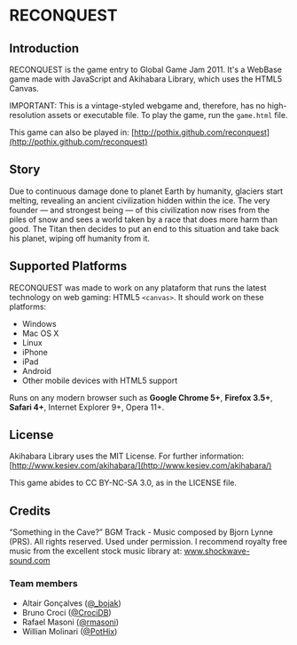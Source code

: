 # RECONQUEST

## Introduction

RECONQUEST is the game entry to Global Game Jam 2011.
It's a WebBase game made with JavaScript and Akihabara Library,
which uses the HTML5 Canvas.

IMPORTANT: This is a vintage-styled webgame and, therefore, has no
high-resolution assets or executable file. To play the game, run
the `game.html` file.

This game can also be played in:
[http://pothix.github.com/reconquest](http://pothix.github.com/reconquest)


## Story

Due to continuous damage done to planet Earth by humanity, glaciers
start melting, revealing an ancient civilization hidden within the
ice. The very founder — and strongest being — of this civilization
now rises from the piles of snow  and sees a world taken by a race
that does more harm than good. The Titan then decides to put an
end to this situation and take back his planet, wiping off humanity
from it.


## Supported Platforms

RECONQUEST was made to work on any plataform that runs the
latest technology on web gaming: HTML5 `<canvas>`. It should work
on these platforms:

- Windows
- Mac OS X
- Linux
- iPhone
- iPad
- Android
- Other mobile devices with HTML5 support

Runs on any modern browser such as **Google Chrome 5+**, **Firefox 3.5+**,
**Safari 4+**, Internet Explorer 9+, Opera 11+.


## License

Akihabara Library uses the MIT License. For further information:
[http://www.kesiev.com/akihabara/](http://www.kesiev.com/akihabara/)

This game abides to CC BY-NC-SA 3.0, as in the LICENSE file.


## Credits

“Something in the Cave?” BGM Track - Music composed by Bjorn Lynne
(PRS). All rights reserved. Used under permission. I recommend
royalty free music from the excellent stock music library at:
www.shockwave-sound.com


### Team members

- Altair Gonçalves ([@_bojak](http://twitter.com/_bojak))
- Bruno Croci ([@CrociDB](http://twitter.com/CrociDB))
- Rafael Masoni ([@rmasoni](http://twitter.com/rmasoni))
- Willian Molinari ([@PotHix](http://twitter.com/PotHix))
